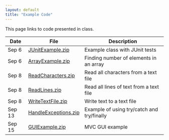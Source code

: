 ```yaml
---
layout: default
title: "Example Code"
---
```


This page links to code presented in class.

Date | File | Description
---- | ---- | -----------
Sep 6 | [JUnitExample.zip](JUnitExample.zip) | Example class with JUnit tests
Sep 6 | [ArrayExample.zip](ArrayExample.zip) | Finding number of elements in an array
Sep 8 | [ReadCharacters.zip](ReadCharacters.zip) | Read all characters from a text file
Sep 8 | [ReadLines.zip](ReadLines.zip) | Read all lines of text from a text file
Sep 8 | [WriteTextFile.zip](WriteTextFile.zip) | Write text to a text file
Sep 13 | [HandleExceptions.zip](HandleExceptions.zip) | Example of using try/catch and try/finally
Sep 15 | [GUIExample.zip](GUIExample.zip) | MVC GUI example
